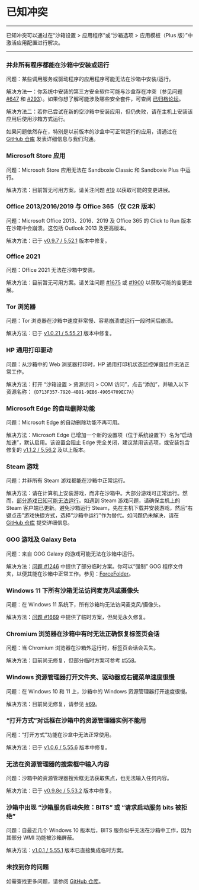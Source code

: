 # 已知冲突

* * *
已知冲突可以通过在“沙箱设置 > 应用程序”或“沙箱选项 > 应用模板（Plus 版）”中激活应用配置进行解决。
* * *

### 并非所有程序都能在沙箱中安装或运行

问题：某些调用服务或驱动程序的应用程序可能无法在沙箱中安装/运行。

解决方法一：你系统中安装的第三方安全软件可能与沙盒存在冲突（参见问题 [#647](https://github.com/sandboxie-plus/Sandboxie/issues/647) 和 [#293](https://github.com/sandboxie-plus/Sandboxie/issues/293)）。如果你想了解可能涉及哪些安全套件，可查阅 [已归档论坛](https://sandboxie-website-archive.github.io/www.sandboxie.com/old-forums/viewtopica726a726.html?f=11&t=21539)。

解决方法二：若你已尝试在新的空沙箱中安装应用，但仍失败，请在主机上安装该应用后使用沙箱方式运行。

如果问题依然存在，特别是以前版本的沙盒中可正常运行的应用，请通过在 [GitHub 仓库](https://github.com/sandboxie-plus/Sandboxie/issues) 发表详细信息与我们沟通。

### Microsoft Store 应用

问题：Microsoft Store 应用无法在 Sandboxie Classic 和 Sandboxie Plus 中运行。

解决方法：目前暂无可用方案。请关注问题 [#19](https://github.com/sandboxie-plus/Sandboxie/issues/19) 以获取可能的变更进展。

### Office 2013/2016/2019 与 Office 365（仅 C2R 版本）

问题：Microsoft Office 2013、2016、2019 及 Office 365 的 Click to Run 版本在沙箱中会崩溃。这包括 Outlook 2013 及更高版本。

解决方法：已于 [v0.9.7 / 5.52.1](https://github.com/sandboxie-plus/Sandboxie/releases/tag/0.9.7) 版本中修复。

### Office 2021

问题：Office 2021 无法在沙箱中安装。

解决方法：目前暂无可用方案。请关注问题 [#1675](https://github.com/sandboxie-plus/Sandboxie/issues/1675) 或 [#1900](https://github.com/sandboxie-plus/Sandboxie/issues/1900) 以获取可能的变更进展。

### Tor 浏览器

问题：Tor 浏览器在沙箱中速度非常慢、容易崩溃或运行一段时间后崩溃。

解决方法：已于 [v1.0.21 / 5.55.21](https://github.com/sandboxie-plus/Sandboxie/releases/tag/1.0.21) 版本中修复。

### HP 通用打印驱动

问题：从沙箱中的 Web 浏览器打印时，HP 通用打印机状态监控弹窗组件无法正常工作。

解决方法：打开 “沙箱设置 > 资源访问 > COM 访问”，点击“添加”，并输入以下资源名称：
`{D713F357-7920-4B91-9EB6-49054709EC7A}`

### Microsoft Edge 的自动删除功能

问题：Microsoft Edge 的自动删除功能不再可用。

解决方法：Microsoft Edge 已增加一个新的设置项（位于系统设置下）名为“启动加速”，默认启用。该设置会阻止 Edge 完全关闭，建议禁用该选项，或安装包含修复的 [v1.1.2 / 5.56.2](https://github.com/sandboxie-plus/Sandboxie/releases/tag/v1.1.2) 及以上版本。

### Steam 游戏

问题：并非所有 Steam 游戏都能在沙箱中正常运行。

解决方法：请在计算机上安装游戏，而非在沙箱中。大部分游戏可正常运行。然而，[部分游戏已知可能无法运行](https://github.com/sandboxie-plus/Sandboxie/labels/game%20issue)。如遇到 Steam 游戏问题，请确保主机上的 Steam 客户端已更新。避免沙箱运行 Steam，先在主机下载并安装游戏，然后“右键点击”游戏快捷方式，选择“沙箱中运行”作为替代。如问题仍未解决，请在 [GitHub 仓库](https://github.com/sandboxie-plus/Sandboxie/issues) 提交详细信息。

### GOG 游戏及 Galaxy Beta

问题：来自 GOG Galaxy 的游戏可能无法在沙箱中运行。

解决方法：[问题 #1246](https://github.com/sandboxie-plus/Sandboxie/issues/1246) 中提供了部分临时方案。你可以“强制” GOG 程序文件夹，以便其能在沙箱中正常工作。参见：[ForceFolder](ForceFolder.md)。

### Windows 11 下所有沙箱无法访问麦克风或摄像头

问题：在 Windows 11 系统下，所有沙箱均无法访问麦克风/摄像头。

解决方法：[问题 #1669](https://github.com/sandboxie-plus/Sandboxie/issues/1669) 中提供了临时方案，但尚无永久修复。

### Chromium 浏览器在沙箱中有时无法正确恢复标签页会话

问题：当 Chromium 浏览器在沙箱外运行时，标签页会话会丢失。

解决方法：目前尚无修复，但部分临时方案可参考 [#558](https://github.com/sandboxie-plus/Sandboxie/issues/558)。

### Windows 资源管理器打开文件夹、驱动器或右键菜单速度很慢

问题：在 Windows 10 和 11 上，沙箱中的 Windows 资源管理器打开速度很慢。

解决方法：目前尚无修复，请参见 [#69](https://github.com/sandboxie-plus/Sandboxie/issues/69)。

### “打开方式”对话框在沙箱中的资源管理器实例不能用

问题：“打开方式”功能在沙盒中无法正常使用。

解决方法：已于 [v1.0.6 / 5.55.6](https://github.com/sandboxie-plus/Sandboxie/releases/tag/1.0.6) 版本中修复。

### 无法在资源管理器的搜索框中输入内容

问题：沙箱中的资源管理器搜索框无法获取焦点，也无法输入任何内容。

解决方法：已于 [v0.9.8c / 5.53.2](https://github.com/sandboxie-plus/Sandboxie/releases/tag/0.9.8c) 版本中修复。

### 沙箱中出现 “沙箱服务启动失败：BITS” 或 “请求启动服务 bits 被拒绝”

问题：自最近几个 Windows 10 版本后，BITS 服务似乎无法在沙箱中工作，因为其部分 WMI 功能被沙箱屏蔽。

解决方法：[v1.0.1 / 5.55.1](https://github.com/sandboxie-plus/Sandboxie/releases/tag/1.0.1) 版本已直接集成临时方案。

### 未找到你的问题

如需查找更多问题，请参阅 [GitHub 仓库](https://github.com/sandboxie-plus/Sandboxie)。